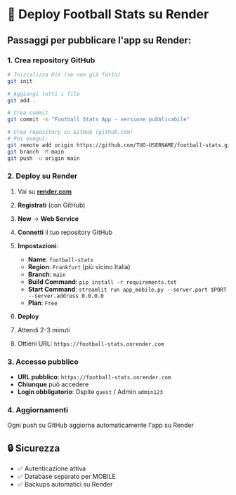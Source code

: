 # 🚀 Deploy Football Stats su Render

## Passaggi per pubblicare l'app su Render:

### 1. Crea repository GitHub
```bash
# Inizializza Git (se non già fatto)
git init

# Aggiungi tutti i file
git add .

# Crea commit
git commit -m "Football Stats App - versione pubblicabile"

# Crea repository su GitHub (github.com)
# Poi esegui:
git remote add origin https://github.com/TUO-USERNAME/football-stats.git
git branch -M main
git push -u origin main
```

### 2. Deploy su Render
1. Vai su **[render.com](https://render.com)**
2. **Registrati** (con GitHub)
3. **New** → **Web Service**
4. **Connetti** il tuo repository GitHub
5. **Impostazioni**:
   - **Name**: `football-stats`
   - **Region**: `Frankfurt` (più vicino Italia)
   - **Branch**: `main`
   - **Build Command**: `pip install -r requirements.txt`
   - **Start Command**: `streamlit run app_mobile.py --server.port $PORT --server.address 0.0.0.0`
   - **Plan**: `Free`

6. **Deploy**
7. Attendi 2-3 minuti
8. Ottieni URL: `https://football-stats.onrender.com`

### 3. Accesso pubblico
- **URL pubblico**: `https://football-stats.onrender.com`
- **Chiunque** può accedere
- **Login obbligatorio**: Ospite `guest` / Admin `admin123`

### 4. Aggiornamenti
Ogni push su GitHub aggiorna automaticamente l'app su Render

## 🔒 Sicurezza
- ✅ Autenticazione attiva
- ✅ Database separato per MOBILE
- ✅ Backups automatici su Render


